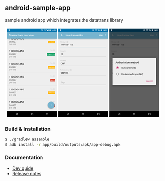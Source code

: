 ## android-sample-app
sample android app which integrates the datatrans library

![app screenshots](/static/1337.png)

### Build & Installation
```bash
$ ./gradlew assemble
$ adb install -r app/build/outputs/apk/app-debug.apk
```
### Documentation
- [Dev guide](https://pilot.datatrans.biz/showcase/doc/Android_Developers_Manual.pdf)
- [Release notes](https://pilot.datatrans.biz/showcase/doc/Android_Release_Notes.pdf)

